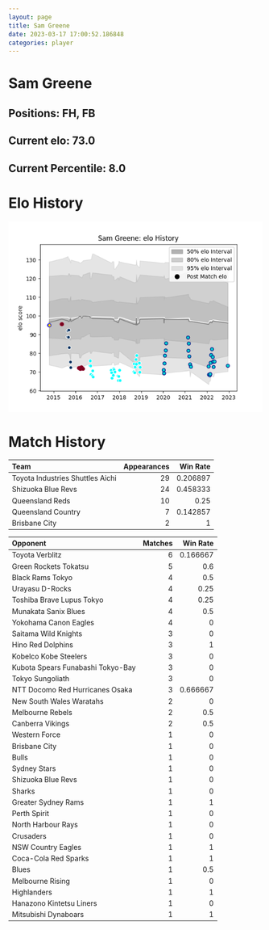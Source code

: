 ```yaml
---  
layout: page  
title: Sam Greene  
date: 2023-03-17 17:00:52.186848  
categories: player  
---
```

# Sam Greene

## Positions: FH, FB

## Current elo: 73.0

## Current Percentile: 8.0

# Elo History


![elo history](history_SamGreene.png)
# Match History


| Team                             |   Appearances |   Win Rate |
|:---------------------------------|--------------:|-----------:|
| Toyota Industries Shuttles Aichi |            29 |   0.206897 |
| Shizuoka Blue Revs               |            24 |   0.458333 |
| Queensland Reds                  |            10 |   0.25     |
| Queensland Country               |             7 |   0.142857 |
| Brisbane City                    |             2 |   1        |

| Opponent                          |   Matches |   Win Rate |
|:----------------------------------|----------:|-----------:|
| Toyota Verblitz                   |         6 |   0.166667 |
| Green Rockets Tokatsu             |         5 |   0.6      |
| Black Rams Tokyo                  |         4 |   0.5      |
| Urayasu D-Rocks                   |         4 |   0.25     |
| Toshiba Brave Lupus Tokyo         |         4 |   0.25     |
| Munakata Sanix Blues              |         4 |   0.5      |
| Yokohama Canon Eagles             |         4 |   0        |
| Saitama Wild Knights              |         3 |   0        |
| Hino Red Dolphins                 |         3 |   1        |
| Kobelco Kobe Steelers             |         3 |   0        |
| Kubota Spears Funabashi Tokyo-Bay |         3 |   0        |
| Tokyo Sungoliath                  |         3 |   0        |
| NTT Docomo Red Hurricanes Osaka   |         3 |   0.666667 |
| New South Wales Waratahs          |         2 |   0        |
| Melbourne Rebels                  |         2 |   0.5      |
| Canberra Vikings                  |         2 |   0.5      |
| Western Force                     |         1 |   0        |
| Brisbane City                     |         1 |   0        |
| Bulls                             |         1 |   0        |
| Sydney Stars                      |         1 |   0        |
| Shizuoka Blue Revs                |         1 |   0        |
| Sharks                            |         1 |   0        |
| Greater Sydney Rams               |         1 |   1        |
| Perth Spirit                      |         1 |   0        |
| North Harbour Rays                |         1 |   0        |
| Crusaders                         |         1 |   0        |
| NSW Country Eagles                |         1 |   1        |
| Coca-Cola Red Sparks              |         1 |   1        |
| Blues                             |         1 |   0.5      |
| Melbourne Rising                  |         1 |   0        |
| Highlanders                       |         1 |   1        |
| Hanazono Kintetsu Liners          |         1 |   0        |
| Mitsubishi Dynaboars              |         1 |   1        |